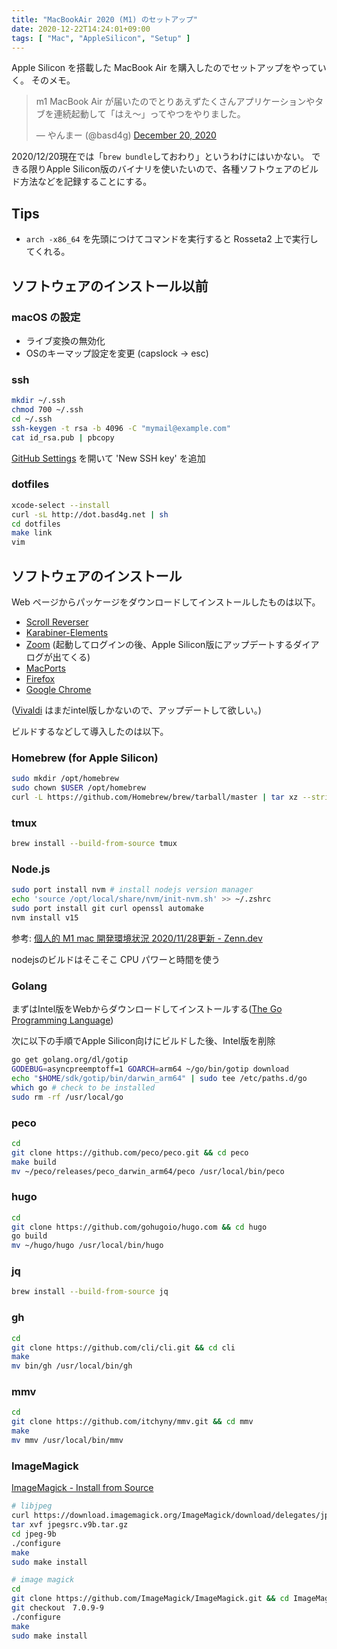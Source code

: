 ```yaml
---
title: "MacBookAir 2020 (M1) のセットアップ"
date: 2020-12-22T14:24:01+09:00
tags: [ "Mac", "AppleSilicon", "Setup" ]
---
```


Apple Silicon を搭載した MacBook Air を購入したのでセットアップをやっていく。
そのメモ。

<blockquote class="twitter-tweet"><p lang="ja" dir="ltr">m1 MacBook Air が届いたのでとりあえずたくさんアプリケーションやタブを連続起動して「はえ〜」ってやつをやりました。</p>&mdash; やんまー (@basd4g) <a href="https://twitter.com/basd4g/status/1340576122795266048?ref_src=twsrc%5Etfw">December 20, 2020</a></blockquote> <script async src="https://platform.twitter.com/widgets.js" charset="utf-8"></script>

2020/12/20現在では「`brew bundle`しておわり」というわけにはいかない。
できる限りApple Silicon版のバイナリを使いたいので、各種ソフトウェアのビルド方法などを記録することにする。

## Tips

- `arch -x86_64` を先頭につけてコマンドを実行すると Rosseta2 上で実行してくれる。

## ソフトウェアのインストール以前

### macOS の設定

- ライブ変換の無効化
- OSのキーマップ設定を変更 (capslock -> esc)

### ssh

```sh
mkdir ~/.ssh
chmod 700 ~/.ssh
cd ~/.ssh
ssh-keygen -t rsa -b 4096 -C "mymail@example.com"
cat id_rsa.pub | pbcopy
```

[GitHub Settings](https://github.com/settings/keys) を開いて 'New SSH key' を追加

### dotfiles

```sh
xcode-select --install
curl -sL http://dot.basd4g.net | sh
cd dotfiles
make link
vim
```

## ソフトウェアのインストール


Web ページからパッケージをダウンロードしてインストールしたものは以下。

- [Scroll Reverser](https://pilotmoon.com/scrollreverser/)
- [Karabiner-Elements](https://karabiner-elements.pqrs.org/)
- [Zoom](https://zoom.us/download#client_4meeting) (起動してログインの後、Apple Silicon版にアップデートするダイアログが出てくる)
- [MacPorts](https://www.macports.org/install.php)
- [Firefox](https://www.mozilla.org/ja/firefox/new/)
- [Google Chrome](https://www.google.co.jp/chrome)

([Vivaldi](https://vivaldi.com/ja/) はまだintel版しかないので、アップデートして欲しい。)


ビルドするなどして導入したのは以下。

### Homebrew (for Apple Silicon)

```sh
sudo mkdir /opt/homebrew
sudo chown $USER /opt/homebrew
curl -L https://github.com/Homebrew/brew/tarball/master | tar xz --strip 1 -C /opt/homebrew
```

### tmux

```sh
brew install --build-from-source tmux
```

### Node.js

```sh
sudo port install nvm # install nodejs version manager
echo 'source /opt/local/share/nvm/init-nvm.sh' >> ~/.zshrc
sudo port install git curl openssl automake
nvm install v15
```

参考: [個人的 M1 mac 開発環境状況 2020/11/28更新 - Zenn.dev](https://zenn.dev/ioridev/articles/c74af379e4e73151790d)

nodejsのビルドはそこそこ CPU パワーと時間を使う

### Golang

まずはIntel版をWebからダウンロードしてインストールする([The Go Programming Language](https://golang.org/))

次に以下の手順でApple Silicon向けにビルドした後、Intel版を削除

```sh
go get golang.org/dl/gotip
GODEBUG=asyncpreemptoff=1 GOARCH=arm64 ~/go/bin/gotip download
echo "$HOME/sdk/gotip/bin/darwin_arm64" | sudo tee /etc/paths.d/go
which go # check to be installed
sudo rm -rf /usr/local/go
```

### peco

```sh
cd
git clone https://github.com/peco/peco.git && cd peco
make build
mv ~/peco/releases/peco_darwin_arm64/peco /usr/local/bin/peco
```

### hugo

```sh
cd
git clone https://github.com/gohugoio/hugo.com && cd hugo
go build
mv ~/hugo/hugo /usr/local/bin/hugo
```

### jq

```sh
brew install --build-from-source jq
```

### gh

```sh
cd
git clone https://github.com/cli/cli.git && cd cli
make
mv bin/gh /usr/local/bin/gh
```

### mmv

```sh
cd
git clone https://github.com/itchyny/mmv.git && cd mmv
make
mv mmv /usr/local/bin/mmv
```

### ImageMagick

[ImageMagick - Install from Source](https://imagemagick.org/script/install-source.php)

```sh
# libjpeg
curl https://download.imagemagick.org/ImageMagick/download/delegates/jpegsrc.v9b.tar.gz -o jpegsrc.v9b.tar.gz
tar xvf jpegsrc.v9b.tar.gz
cd jpeg-9b
./configure
make
sudo make install

# image magick
cd
git clone https://github.com/ImageMagick/ImageMagick.git && cd ImageMagick
git checkout　7.0.9-9
./configure
make
sudo make install
```
